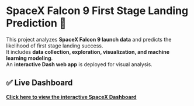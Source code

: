 # SpaceX Falcon 9 First Stage Landing Prediction 🚀

This project analyzes **SpaceX Falcon 9 launch data** and predicts the likelihood of first stage landing success.  
It includes **data collection, exploration, visualization, and machine learning modeling**.  
An **interactive Dash web app** is deployed for visual analysis.

## ✅ Live Dashboard  
[**Click here to view the interactive SpaceX Dashboard**](https://spacex-falcon-9-first-stage-landing-c9os.onrender.com)
